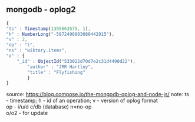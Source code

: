 ##  mongodb - oplog2

```javascript
{
"ts" : Timestamp(1395663575, 1),
"h" : NumberLong("-5872498803080442915"),
"v" : 2,
"op" : "i",
"ns" : "wiktory.items",
"o" : {
    "_id" : ObjectId("533022d70d7e2c31d4490d22"),
        "author" : "JRR Hartley",
	    "title" : "Flyfishing"
        }
}
```
source: https://blog.compose.io/the-mongodb-oplog-and-node-js/
note:
ts - timestamp; h - id of an operation; v - version of oplog format</br>
op - i/u/d c/db (database) n=no-op</br>
o/o2 - for update</br>


